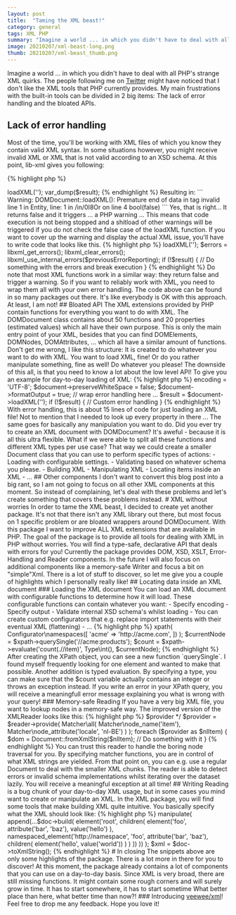 ```yaml
---
layout: post
title:  "Taming the XML beast!"
category: general
tags: XML PHP
summary: "Imagine a world ... in which you didn't have to deal with all PHP's strange XML quirks. The people following me on Twitter might have noticed that I don't like the XML tools that PHP currently provides. My main frustrations with the built-in tools can be divided in 2 big items: The lack of error handling and the bloated APIs."
image: 20210207/xml-beast-long.png
thumb: 20210207/xml-beast_thumb.png
---
```

  
<p>
Imagine a world ... in which you didn't have to deal with all PHP's strange XML quirks.
The people following me on <a href="https://twitter.com/toonverwerft" target="_blank">Twitter</a> might have noticed that I don't like the XML tools that PHP currently provides.
My main frustrations with the built-in tools can be divided in 2 big items: The lack of error handling and the bloated APIs.
</p>

## Lack of error handling

Most of the time, you'll be working with XML files of which you know they contain valid XML syntax.
In some situations however, you might receive invalid XML or XML that is not valid according to an XSD schema.
At this point, lib-xml gives you following:

{% highlight php %}
<?php

$doc = new DOMDocument();
$result = $doc->loadXML('<invalid>');

var_dump($result);
{% endhighlight %}

Resulting in:

```
Warning: DOMDocument::loadXML():
  Premature end of data in tag invalid line 1 in Entity,
  line: 1 in /in/0I8Or on line 4
  
bool(false)
```

Yes, that is right... It returns false and it triggers ... a PHP warning ...
This means that code execution is not being stopped and a shitload of other warnings will be triggered if you do not check the false case of the loadXML function.

If you want to cover up the warning and display the actual XML issue, you'll have to write code that looks like this.

{% highlight php %}
<?php

$doc = new DOMDocument();

$previousErrorReporting = libxml_use_internal_errors(true);
libxml_clear_errors();

$result = $doc->loadXML('<invalid>');

$errors = libxml_get_errors();
libxml_clear_errors();
libxml_use_internal_errors($previousErrorReporting);

if (!$result) {
    // Do something with the errors and break execution
}
{% endhighlight %}

Do note that most XML functions work in a similar way: they return false and trigger a warning.
So if you want to reliably work with XML, you need to wrap them all with your own error handling.

The code above can be found in so many packages out there.
It's like everybody is OK with this approach.
At least, I am not!

## Bloated API

The XML extensions provided by PHP contain functions for everything you want to do with XML.
The DOMDocument class contains about 50 functions and 20 properties (estimated values) which all have their own purpose.
This is only the main entry point of your XML, besides that you can find DOMElements, DOMNodes, DOMAttributes, ... which all have a similar amount of functions.

Don't get me wrong, I like this structure: It is created to do whatever you want to do with XML.
You want to load XML, fine! Or do you rather manipulate something, fine as well! Do whatever you please!
The downside of this all, is that you need to know a lot about the low level API!

To give you an example for day-to-day loading of XML:

{% highlight php %}
<?php

$document = new DOMDocument();
$document->encoding = 'UTF-8';
$document->preserveWhiteSpace = false;
$document->formatOutput = true;

// wrap error handling here ...
$result = $document->loadXML('<root />');

if (!$result) {
    // Custom error handling
}
{% endhighlight %}

With error handling, this is about 15 lines of code for just loading an XML file!
Not to mention that I needed to look up every property in there ...

The same goes for basically any manipulation you want to do.
Did you ever try to create an XML document with DOMDocument? It's aweful - because it is all this ultra flexible.

What if we were able to split all these functions and different XML types per use case?
That way we could create a smaller Document class that you can use to perform specific types of actions:

- Loading with configurable settings.
- Validating based on whatever schema you please.
- Building XML
- Manipulating XML
- Locating items inside an XML 
- ...


## Other components

I don't want to convert this blog post into a big rant, so I am not going to focus on all other XML components at this moment.
So instead of complaining, let's deal with these problems and let's create something that covers these problems instead.



# XML without worries

In order to tame the XML beast, I decided to create yet another package.
It's not that there isn't any XML library out there, but most focus on 1 specific problem or are bloated wrappers around DOMDocument.
With this package I want to improve ALL XML extensions that are available in PHP.

The goal of the package is to provide all tools for dealing with XML in PHP without worries.
You will find a type-safe, declarative API that deals with errors for you!

Currently the package provides DOM, XSD, XSLT, Error-Handling and Reader components.
In the future I will also focus on additional components like a memory-safe Writer and focus a bit on "simple"Xml.
There is a lot of stuff to discover, so let me give you a couple of highlights which I personally really like!


## Locating data inside an XML document

### Loading the XML document

You can load an XML document with configurable functions to determine how it will load.
These configurable functions can contain whatever you want: 

- Specify encoding
- Specify output
- Validate internal XSD schema's whilst loading
- You can create custom configurators that e.g. replace import statements with their eventual XML (flattening)
- ...

{% highlight php %}
<?php

use VeeWee\XML\DOM\Configurator;
use VeeWee\XML\DOM\Document;
use VeeWee\XML\DOM\Validator;

$doc = Document::fromXmlFile('data.xml',
    Configurator\utf8(),
    Configurator\trim_spaces(),
    Configurator\validator(
        Validator\internal_xsd_validator()
    )
);
{% endhighlight %}


### XPath improvements

Next up is the actual querying. You start of by configuring how you want to create your XPath object.
In this case, you can configure it with lookup namespaces:

{% highlight php %}
<?php

use Psl\Type;
use VeeWee\XML\DOM\Xpath\Configurator;

$xpath = $doc->xpath(
    Configurator\namespaces([
        'acme' => 'http://acme.com',
    ])
);

$currentNode = $xpath->querySingle('//acme:products');
$count = $xpath->evaluate('count(.//item)', Type\int(), $currentNode);
{% endhighlight %}

After creating the XPath object, you can see a new function `querySingle`. 
I found myself frequently looking for one element and wanted to make that possible.
Another addition is typed evaluation.
By specifying a type, you can make sure that the $count variable actually contains an integer or throws an exception instead.

If you write an error in your XPath query, you will receive a meaningfull error message explaining you what is wrong with your query!

### Memory-safe Reading

If you have a very big XML file, you want to lookup nodes in a memory-safe way.
The improved version of the XMLReader looks like this:

{% highlight php %}
<?php

use VeeWee\Xml\Dom\Document;
use VeeWee\Xml\Reader\Configurator;
use VeeWee\Xml\Reader\Reader;
use VeeWee\Xml\Reader\Matcher;

$reader = Reader::fromXmlFile(
    'large-data.xml',
    Configurator\xsd_schema('schema.xsd')
);

/** @var \Generator<string> $provider */
$provider = $reader->provide(
    Matcher\all(
        Matcher\node_name('item'),
        Matcher\node_attribute('locale', 'nl-BE')
    )
);

foreach ($provider as $nlItem) {
    $dom = Document::fromXmlString($nlItem);
    // Do something with it
}
{% endhighlight %}

You can trust this reader to handle the boring node traversal for you.
By specifying matcher functions, you are in control of what XML strings are yielded.
From that point on, you can e.g. use a regular Document to deal with the smaller XML chunks.

The reader is able to detect errors or invalid schema implementations whilst iterating over the dataset lazily.
You will receive a meaningful exception at all time!

## Writing

Reading is a bug chunk of your day-to-day XML usage, but in some cases you mind want to create or manipulate an XML.
In the XML package, you will find some tools that make building XML quite intuitive.
You basically specify what the XML should look like:

{% highlight php %}
<?php

use VeeWee\Xml\Dom\Document;
use function VeeWee\Xml\Dom\Builder\attribute;
use function VeeWee\Xml\Dom\Builder\children;
use function VeeWee\Xml\Dom\Builder\element;
use function VeeWee\Xml\Dom\Builder\namespaced_element;
use function VeeWee\Xml\Dom\Builder\value;
use function VeeWee\Xml\Dom\Manipulator\append;

$doc = Document::empty();
$doc->manipulate(
    append(...$doc->build(
        element('root', children(
            element('foo',
                attribute('bar', 'baz'),
                value('hello')
            ),
            namespaced_element('http://namespace', 'foo',
                attribute('bar', 'baz'),
                children(
                    element('hello', value('world'))
                )
            )
        ))
    ))
);

$xml = $doc->toXmlString();

{% endhighlight %}


# In closing

The snippets above are only some highlights of the package.
There is a lot more in there for you to discover!

At this moment, the package already contains a lot of components that you can use on a day-to-day basis.
Since XML is very broad, there are still missing functions.
It might contain some rough corners and will surely grow in time.

It has to start somewhere, it has to start sometime
What better place than here, what better time than now?!

### Introducing <a href="https://github.com/veewee/xml" target="_blank">veewee/xml</a>!

Feel free to drop me any feedback.

Hope you love it!
